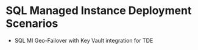# SQL Managed Instance Deployment Scenarios

- SQL MI Geo-Failover with Key Vault integration for TDE
